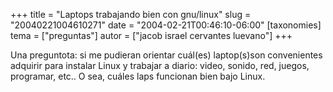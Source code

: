 +++
title = "Laptops trabajando bien con gnu/linux"
slug = "20040221004610271"
date = "2004-02-21T00:46:10-06:00"
[taxonomies]
tema = ["preguntas"]
autor = ["jacob israel cervantes luevano"]
+++

Una preguntota: si me pudieran orientar cuál(es) laptop(s)son
convenientes adquirir para instalar Linux y trabajar a diario: video,
sonido, red, juegos, programar, etc.. O sea, cuáles laps funcionan bien
bajo Linux.
